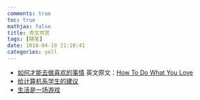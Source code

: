 ```yaml
---
comments: true
toc: true
mathjax: false
title: 奇文共赏
tags: [随笔]
date: 1018-04-10 21:18:41
categories: yell
---
```


- [如何才能去做喜欢的事情](http://static.wanglianghome.org/zh_CN/translation/HowToDoWhatYouLove.html)         英文原文：[How To Do What You Love](http://www.paulgraham.com/love.html) 
- [给计算机系学生的建议](http://tombkeeper.blog.163.com/blog/static/177924244200831112737582)  
- [生活是一场游戏](http://www.k0rz3n.com/2017/02/15/%E7%AC%94%E9%9A%8F%E5%BF%83%E5%8A%A8%EF%BC%8C%E8%90%BD%E7%AC%94%E7%94%9F%E8%8A%B1/#%E5%88%86%E4%BA%AB%E4%B8%80%E7%AF%87%E6%88%91%E5%BE%88%E5%96%9C%E6%AC%A2%E7%9A%84%E6%96%87%E7%AB%A0)  
